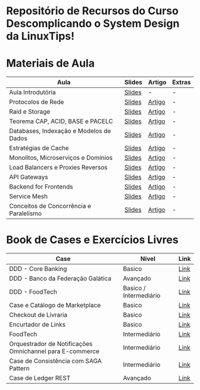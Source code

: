 # Repositório de Recursos do Curso Descomplicando o System Design da LinuxTips! 


# Materiais de Aula

| Aula                                      | Slides                                                                                                                                     | Artigo                                                                                     | Extras |
|-------------------------------------------|--------------------------------------------------------------------------------------------------------------------------------------------|--------------------------------------------------------------------------------------------|--------|
| Aula Introdutória                         | [Slides](https://docs.google.com/presentation/d/1Pgz-9VYD-IangDEfvdt-ztaKhSAjMLqq00A1tluf4AM/edit?usp=drive_link)                         | -                                                                                           | -      |
| Protocolos de Rede                        | [Slides](https://docs.google.com/presentation/d/1yKxfR3ZzDpFw-FtnilhLvdKhHKVVJqVUtsi4BvMaUeI/edit?usp=drive_link)                         | [Artigo](https://fidelissauro.dev/protocolos-de-rede/)                                      | -      |
| Raid e Storage                            | [Slides](https://docs.google.com/presentation/d/1UdhlYqsDCg3aGrpby1Gg1W3NhxFl8euia7jRjwF46aY/edit?usp=drive_link)                         | [Artigo](https://fidelissauro.dev/storage/)                                                 | -      |
| Teorema CAP, ACID, BASE e PACELC          | [Slides](https://docs.google.com/presentation/d/1vN_Ls9l0OT0babRJHrqO109O1MEXX4voOI1j9qbL5mA/edit?usp=drive_link)                         | [Artigo](https://fidelissauro.dev/teorema-cap/)                                             | -      |
| Databases, Indexação e Modelos de Dados   | [Slides](https://docs.google.com/presentation/d/1m7KH8I6O-XBlxcSahNXwN9karKU6vN-jZXl4D8jZcgE/edit?usp=drive_link)                         | [Artigo](https://fidelissauro.dev/databases/)                                               | -      |
| Estratégias de Cache                      | [Slides](https://docs.google.com/presentation/d/1tf6W9P-yyh0odoo2RheTotPwEuDnYQhccbCAacuFwFw/edit?usp=sharing)                            | [Artigo](https://fidelissauro.dev/caching/)                                                 | -      |
| Monolitos, Microserviços e Domínios       | [Slides](https://docs.google.com/presentation/d/1jXQ5mPBDYjWg7imHVf50eDz0YYWcSi_d9MHtRUqfZMQ/edit?usp=drive_link)                         | [Artigo](https://fidelissauro.dev/monolitos-microservicos/)                                 | -      |
| Load Balancers e Proxies Reversos         | [Slides](https://docs.google.com/presentation/d/189JsQu78oXyYZwXOsTwd3k2BC47XbWtF7MM6Max-Eec/edit?usp=sharing)                            | [Artigo](https://fidelissauro.dev/load-balancing/)                                          | -      |
| API Gateways                              | [Slides](https://docs.google.com/presentation/d/1TVZ93iT1_rnv8VRomfV8ALZDpnspzMOCprJi2h4UYbs/edit?usp=sharing)                            | [Artigo](https://fidelissauro.dev/api-gateways)                                             | -      |
| Backend for Frontends                     | [Slides](https://docs.google.com/presentation/d/1AKgEtalLc_xAITwuzoI0cx_6Aj0ygpzTxGbrZ8opQ8c/edit?usp=sharing)                            | [Artigo](https://fidelissauro.dev/bffs)                                                     | -      |
| Service Mesh                              | [Slides](https://docs.google.com/presentation/d/1SgD9Rcling58FLBeHWg-klDOGoEWh4aecB38TbfRZjM/edit?usp=sharing)                            | [Artigo](https://fidelissauro.dev/service-mesh)                                             | -      |
| Conceitos de Concorrência e Paralelismo   | [Slides](https://docs.google.com/presentation/d/1n_jMcS5JRbd5kGaQnINlWpes3yGK5RyNg51A7zpxVtI/edit?usp=sharing)                            | [Artigo](https://fidelissauro.dev/concorrencia-paralelismo/)                                | -      |


# Book de Cases e Exercícios Livres 


| Case | Nível | Link |
|------|-------|------|
| DDD - Core Banking | Basico | [Link](/cases/BASICO_DDD_CORE_BANKING.md) |
| DDD - Banco da Federação Galática | Avançado | [Link](/cases/AVANCADO_DDD_BANCO_FEDERACAO_GALATICA.md) |
| DDD - FoodTech | Basico / Intermediário | [Link](/cases/BASICO_DDD_FOODTECH.md) |
| Case e Catálogo de Marketplace | Basico | [Link](/cases/BASICO_CATALOGO.md) | 
| Checkout de Livraria | Basico | [Link](/cases/BASICO_CHECKOUT_LIVRARIA.md) |
| Encurtador de Links | Basico | [Link](/cases/BASICO_ENCURTADOR_DE_LINKS.md) |
| FoodTech | Intermediário | [Link](/cases/INTERMEDIARIO_DELIVERY.md) |
| Orquestrador de Notificações Omnichannel para E-commerce | Intermediário | [Link](/cases/INTERMEDIARIO_OMNI_CHANNEL.md) |
| Case de Consistência com SAGA Pattern | Intermediário | [Link](/cases/INTERMEDIARIO_SAGA.md) |
| Case de Ledger REST | Avançado | [Link](/cases/AVANCADO_LEDGER_REST.md) |

